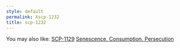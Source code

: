 ```yaml
---
style: default
permalink: Xscp-1232
title: scp-1232
---
```

You may also like:
[SCP-1129](http://scp-wiki.net/scp-1129)
[Senescence, Consumption, Persecution](http://scp-wiki.net/senescence-consumption-persecution)